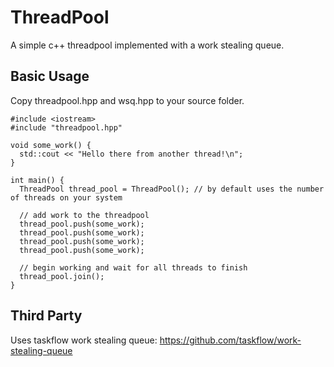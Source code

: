 # ThreadPool

A simple c++ threadpool implemented with a work stealing queue.

## Basic Usage
Copy threadpool.hpp and wsq.hpp to your source folder.

```
#include <iostream>
#include "threadpool.hpp"

void some_work() {
  std::cout << "Hello there from another thread!\n";
}

int main() {
  ThreadPool thread_pool = ThreadPool(); // by default uses the number of threads on your system

  // add work to the threadpool
  thread_pool.push(some_work);
  thread_pool.push(some_work);
  thread_pool.push(some_work);
  thread_pool.push(some_work);

  // begin working and wait for all threads to finish
  thread_pool.join();
}
```

## Third Party
Uses taskflow work stealing queue: https://github.com/taskflow/work-stealing-queue
